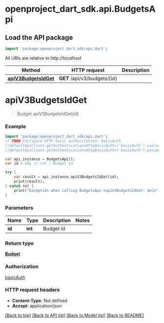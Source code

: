 # openproject_dart_sdk.api.BudgetsApi

## Load the API package
```dart
import 'package:openproject_dart_sdk/api.dart';
```

All URIs are relative to *http://localhost*

Method | HTTP request | Description
------------- | ------------- | -------------
[**apiV3BudgetsIdGet**](BudgetsApi.md#apiV3BudgetsIdGet) | **GET** /api/v3/budgets/{id} | 


# **apiV3BudgetsIdGet**
> Budget apiV3BudgetsIdGet(id)



### Example 
```dart
import 'package:openproject_dart_sdk/api.dart';
// TODO Configure HTTP basic authorization: basicAuth
//defaultApiClient.getAuthentication<HttpBasicAuth>('basicAuth').username = 'YOUR_USERNAME'
//defaultApiClient.getAuthentication<HttpBasicAuth>('basicAuth').password = 'YOUR_PASSWORD';

var api_instance = BudgetsApi();
var id = 56; // int | Budget id

try { 
    var result = api_instance.apiV3BudgetsIdGet(id);
    print(result);
} catch (e) {
    print("Exception when calling BudgetsApi->apiV3BudgetsIdGet: $e\n");
}
```

### Parameters

Name | Type | Description  | Notes
------------- | ------------- | ------------- | -------------
 **id** | **int**| Budget id | 

### Return type

[**Budget**](Budget.md)

### Authorization

[basicAuth](../README.md#basicAuth)

### HTTP request headers

 - **Content-Type**: Not defined
 - **Accept**: application/json

[[Back to top]](#) [[Back to API list]](../README.md#documentation-for-api-endpoints) [[Back to Model list]](../README.md#documentation-for-models) [[Back to README]](../README.md)

